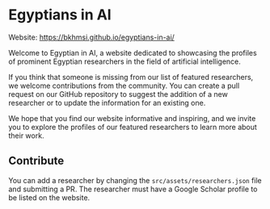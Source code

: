 # Egyptians in AI

Website: https://bkhmsi.github.io/egyptians-in-ai/

Welcome to Egyptian in AI, a website dedicated to showcasing the profiles of prominent Egyptian researchers in the field of artificial intelligence. 

If you think that someone is missing from our list of featured researchers, we welcome contributions from the community. You can create a pull request on our GitHub repository to suggest the addition of a new researcher or to update the information for an existing one.

We hope that you find our website informative and inspiring, and we invite you to explore the profiles of our featured researchers to learn more about their work.

## Contribute 

You can add a researcher by changing the `src/assets/researchers.json` file and submitting a PR. The researcher must have a Google Scholar profile to be listed on the website.  